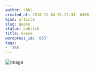 ```yaml
---
author: cbhl
created_at: 2010-11-04 01:22:33 -0400
kind: article
slug: geese
status: publish
title: Geese
wordpress_id: '655'
tags:
- '365'
---
```


![image](http://images.azuresky.ca/blog/wp-content/uploads/2010/11/wpid-IMG_20101103_143745.jpg)
